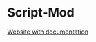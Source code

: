 # Script-Mod
[Website with documentation](https://sneakyevil.gitbook.io/sleeping-dogs-de-script-api/)
